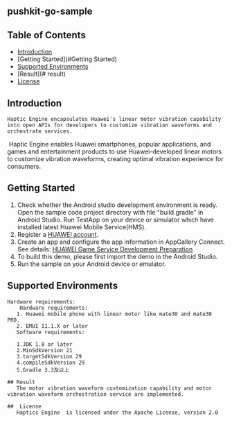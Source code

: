 ## pushkit-go-sample


## Table of Contents

 * [Introduction](#introduction)
 * [Getting Started](#Getting Started)
 * [Supported Environments](#supported-environments)
 * [Result](# result)
 * [License](#license)


## Introduction
    Haptic Engine encapsulates Huawei's linear motor vibration capability into open APIs for developers to customize vibration waveforms and orchestrate services.

​	Haptic Engine enables Huawei smartphones, popular applications, and games and entertainment products to use Huawei-developed linear motors to customize vibration waveforms, creating optimal vibration experience for consumers.

## Getting Started

1. Check whether the Android studio development environment is ready. Open the sample code project directory with file "build.gradle" in Android Studio. Run TestApp on your device or simulator which have installed latest Huawei Mobile Service(HMS).
2. Register a [HUAWEI account](https://developer.huawei.com/consumer/en/).
3. Create an app and configure the app information in AppGallery Connect.
   See details: [HUAWEI Game Service Development Preparation](https://developer.huawei.com/consumer/en/doc/development/HMS-Guides/game-preparation-v4)
4. To build this demo, please first import the demo in the Android Studio.
5. Run the sample on your Android device or emulator.

## Supported Environments

```
Hardware requirements:
    Hardware requirements:
   1. Huawei mobile phone with linear motor like mate30 and mate30 PRO.
   2. EMUI 11.1.X or later
   Software requirements:

   1.JDK 1.8 or later
   2.MinSdkVersion 21
   3.targetSdkVersion 29
   4.compileSdkVersion 29
   5.Gradle 3.3及以上

## Result
   The motor vibration waveform customization capability and motor vibration waveform orchestration service are implemented. 

##  License
   Haptics Engine  is licensed under the Apache License, version 2.0

